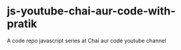 # js-youtube-chai-aur-code-with-pratik
A code repo javascript series at Chai aur code youtube channel
